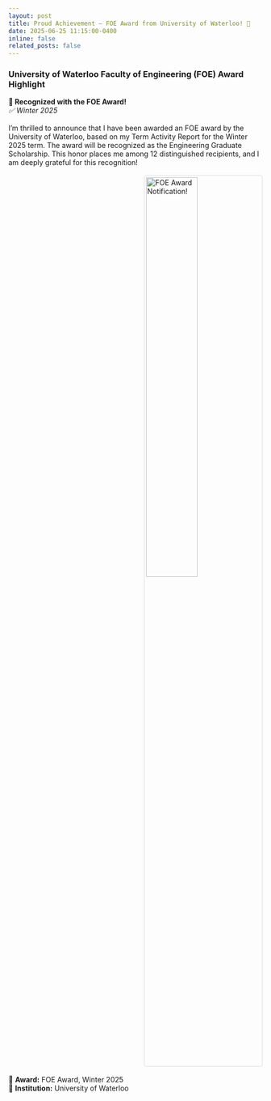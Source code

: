 ```yaml
---
layout: post
title: Proud Achievement – FOE Award from University of Waterloo! 🎉
date: 2025-06-25 11:15:00-0400
inline: false
related_posts: false
---
```


<h3>University of Waterloo Faculty of Engineering (FOE) Award Highlight</h3>

<div class="post">
<article>

<div class="card mt-3" >
  <div class="p-3">
    <strong>🎉 Recognized with the FOE Award!</strong><br>
    <em>✅ Winter 2025</em><br><br>
    I’m thrilled to announce that I have been awarded an FOE award by the University of Waterloo, based on my Term Activity Report for the Winter 2025 term. The award will be recognized as the Engineering Graduate Scholarship. This honor places me among 12 distinguished recipients, and I am deeply grateful for this recognition!<br><br>
    <div style="margin-bottom: 20px;">
        <a href="https://rezwanh001.github.io/assets/img/Winter-2025_FOE.png" target="_blank">
            <img src="https://rezwanh001.github.io/assets/img/Winter-2025_FOE.png" alt="FOE Award Notification!" style="float: right; width: 45%; max-width: 350px; margin-left: 15px; border: 1px solid #ddd; padding: 3px; border-radius: 4px;">
        </a>
    </div>
    <div style="clear: both;"></div>
    <br>
    📌 <strong>Award:</strong> FOE Award, Winter 2025<br>
    📍 <strong>Institution:</strong> University of Waterloo<br>
    <!-- 📝 <strong>Program:</strong> MASc, Department of Electrical and Computer Engineering (ECE)<br><br> -->
  </div>
</div>
</article>
</div>